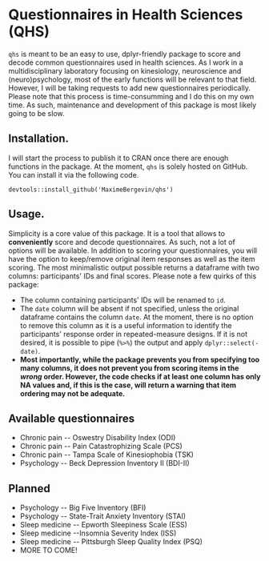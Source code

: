 # Questionnaires in Health Sciences (QHS)
`qhs` is meant to be an easy to use, dplyr-friendly package to score and decode common questionnaires used in health sciences. As I work in a multidisciplinary laboratory focusing on kinesiology, neuroscience and (neuro)psychology, most of the early functions will be relevant to that field. However, I will be taking requests to add new questionnaires periodically. Please note that this process is time-consumming and I do this on my own time. As such, maintenance and development of this package is most likely going to be slow.

## Installation.
I will start the process to publish it to CRAN once there are enough functions in the package. At the moment, `qhs` is solely hosted on GitHub. You can install it via the following code.
```
devtools::install_github('MaximeBergevin/qhs')
```
## Usage.
Simplicity is a core value of this package. It is a tool that allows to **conveniently** score and decode questionnaires. As such, not a lot of options will be available. In addition to scoring your questionnaires, you will have the option to keep/remove original item responses as well as the item scoring. The most minimalistic output possible returns a dataframe with two columns: participants' IDs and final scores.
Please note a few quirks of this package:
- The column containing participants' IDs will be renamed to `id`.
- The `date` column will be absent if not specified, unless the original dataframe contains the column `date`. At the moment, there is no option to remove this column as it is a useful information to identify the participants' response order in repeated-measure designs. If it is not desired, it is possible to pipe (`%>%`) the output and apply `dplyr::select(-date)`.
- **Most importantly, while the package prevents you from specifying too many columns, it does not prevent you from scoring items in the *wrong* order. However, the code checks if at least one column has only NA values and, if this is the case, will return a warning that item ordering may not be adequate.**

## Available questionnaires

- Chronic pain -- Oswestry Disability Index (ODI)
- Chronic pain -- Pain Catastrophizing Scale (PCS)
- Chronic pain -- Tampa Scale of Kinesiophobia (TSK)
- Psychology -- Beck Depression Inventory II (BDI-II)

## Planned
- Psychology -- Big Five Inventory (BFI)
- Psychology -- State-Trait Anxiety Inventory (STAI)
- Sleep medicine -- Epworth Sleepiness Scale (ESS)
- Sleep medicine --Insomnia Severity Index (ISS)
- Sleep medicine -- Pittsburgh Sleep Quality Index (PSQ)
- MORE TO COME!
